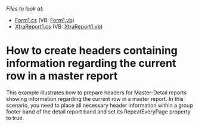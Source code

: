 <!-- default file list -->
*Files to look at*:

* [Form1.cs](./CS/MasterDetailPageHeader/Form1.cs) (VB: [Form1.vb](./VB/MasterDetailPageHeader/Form1.vb))
* [XtraReport1.cs](./CS/MasterDetailPageHeader/XtraReport1.cs) (VB: [XtraReport1.vb](./VB/MasterDetailPageHeader/XtraReport1.vb))
<!-- default file list end -->
# How to create headers containing information regarding the current row in a master report


<p>This example illustrates how to prepare headers for Master-Detail reports showing information regarding the current row in a master report.  In this scenario, you need to place all necessary header information within a group footer band of the detail report band and set its RepeatEveryPage property to true.</p>

<br/>


